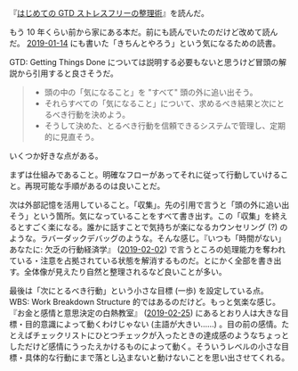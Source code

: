 『[はじめての GTD ストレスフリーの整理術][asin:4576082116]』を読んだ。

もう 10 年くらい前から家にある本だ。前にも読んでいたのだけど改めて読んだ。 [2019-01-14][] にも書いた「きちんとやろう」という気になるための読書。

GTD: Getting Things Done については説明する必要もないと思うけど冒頭の解説から引用すると良さそうだ。

> - 頭の中の「気になること」を "すべて" 頭の外に追い出そう。
> - それらすべての「気になること」について、求めるべき結果と次にとるべき行動を決めよう。
> - そうして決めた、とるべき行動を信頼できるシステムで管理し、定期的に見直そう。

いくつか好きな点がある。

まずは仕組みであること。明確なフローがあってそれに従って行動していけること。再現可能な手順があるのは良いことだ。

次は外部記憶を活用していること。「収集」。先の引用で言うと「頭の外に追い出そう」という箇所。気になっていることをすべて書き出す。この「収集」を終えるとすごく楽になる。誰かに話すことで気持ちが楽になるカウンセリング (?) のような。ラバーダックデバッグのような。そんな感じ。『いつも「時間がない」あなたに: 欠乏の行動経済学』 ([2019-02-02][]) で言うところの処理能力を奪われている・注意を占拠されている状態を解消するものだ。とにかく全部を書き出す。全体像が見えたり自然と整理されるなど良いことが多い。

最後は「次にとるべき行動」という小さな目標 (一歩) を設定している点。 WBS: Work Breakdown Structure 的ではあるのだけど。もっと気楽な感じ。『お金と感情と意思決定の白熱教室』 ([2019-02-25][]) にあるとおり人は大きな目標・目的意識によって動くわけじゃない (主語が大きい……) 。目の前の感情。たとえばチェックリストにひとつチェックが入ったときの達成感のようなちょっとしただけど感情にうったえかけるものによって動く。そういうレベルの小さな目標・具体的な行動にまで落とし込まないと動けないことを思い出させてくれる。

[2019-01-14]: https://blog.bouzuya.net/2019/01/14/
[2019-02-02]: https://blog.bouzuya.net/2019/02/02/
[2019-02-25]: https://blog.bouzuya.net/2019/02/25/
[asin:4576082116]: https://www.amazon.co.jp/dp/4576082116/

